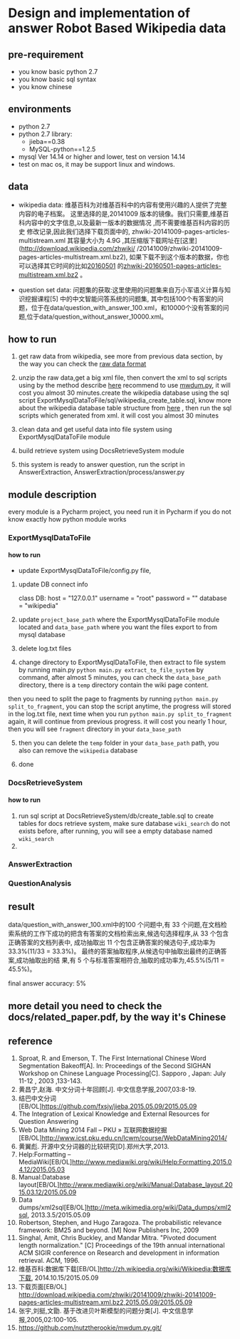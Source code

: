 # Design and implementation of answer Robot Based Wikipedia data

## pre-requirement

* you know basic python 2.7 
* you know basic sql syntax
* you know chinese



## environments


* python 2.7
* python 2.7 library: 
    * jieba==0.38
    * MySQL-python==1.2.5
* mysql Ver 14.14 or higher and lower, test on version 14.14
* test on mac os, it may be support linux and windows.


## data

* wikipedia data: 维基百科为对维基百科中的内容有使用兴趣的人提供了完整内容的电子档案。
这里选择的是,20141009 版本的镜像。我们只需要,维基百科内容中的文字信息,以及最新一版本的数据情况
,而不需要维基百科内容的历史 修改记录,因此我们选择下载页面中的, zhwiki-20141009-pages-articles-multistream.xml 其容量大小为 4.9G
,其压缩版下载网址在[这里](http://download.wikipedia.com/zhwiki/
/20141009/zhwiki-20141009-pages-articles-multistream.xml.bz2), 如果下载不到这个版本的数据，你也可以选择其它时间的比如[20160501](https://dumps.wikimedia.org/zhwiki/20160501/)
的[zhwiki-20160501-pages-articles-multistream.xml.bz2](https://dumps.wikimedia.org/zhwiki/20160501/zhwiki-20160501-pages-articles-multistream.xml.bz2)
。


* question set data: 问题集的获取:这里使用的问题集来自万小军语义计算与知识挖掘课程[5] 中的中文智能问答系统的问题集, 其中包括100个有答案的问题，位于在data/question_with_answer_100.xml，和10000个没有答案的问题,位于data/question_without_answer_10000.xml。


## how to run

1. get raw data from wikipedia, see more from previous data section, by the way you can check the [raw data format](https://www.mediawiki.org/wiki/Help:Formatting)
2. unzip the raw data,get a big xml file, then convert the xml to sql scripts using by the method describe [here](https://meta.wikimedia.org/wiki/Data_dumps/Tools_for_importing)
recommend to use [mwdum.py](https://github.com/nutztherookie/mwdum.py),
 it will cost you almost 30 minutes.create the wikipedia database using the sql script ExportMysqlDataToFile/sql/wikipedia_create_table.sql,  know more about the wikipedia database table structure from [here](https://www.mediawiki.org/wiki/Manual:Database_layout) 
, then run the sql scripts which generated from xml. it will cost you almost 30 minutes
  
3. clean data and get useful data into file system using ExportMysqlDataToFile module
4. build retrieve system using DocsRetrieveSystem module
5. this system is ready to answer question, run the script in AnswerExtraction, AnswerExtraction/process/answer.py


## module description
every module is a Pycharm project, you need run it in Pycharm if you do not know exactly how python module works

### ExportMysqlDataToFile

#### how to run

* update ExportMysqlDataToFile/config.py file, 
1. update DB connect info


    class DB:
        host = "127.0.0.1"
        username = "root"
        password = ""
        database = "wikipedia"

2. update `project_base_path` where the ExportMysqlDataToFile module located and `data_base_path` where you want the files export to from mysql database

3. delete log.txt files

4. change directory to ExportMysqlDataToFile, then extract to file system by running main.py `python main.py extract_to_file_system` by command,
after almost 5 minutes, you can check the `data_base_path` directory, there is a `temp` directory contain the wiki page content.

then you need to split the page to fragments by running `python main.py split_to_fragment`, you can stop the script anytime, the progress will stored in the log.txt file, next 
time when you run `python main.py split_to_fragment` again, it will continue from previous progress.
it will cost you nearly 1 hour, then you will see `fragment` directory in your `data_base_path`

5. then you can delete the `temp` folder in your  `data_base_path` path, you also can remove the `wikipedia` database

6. done

### DocsRetrieveSystem

#### how to run
1. run sql script at DocsRetrieveSystem/db/create_table.sql to create tables for docs retrieve system, make sure database `wiki_search` do not exists before,
after running, you will see a empty database named `wiki_search`
2. 


### AnswerExtraction




### QuestionAnalysis

## result 

data/question_with_answer_100.xml中的100 个问题中,有 33 个问题,在文档检索系统的工作下成功的把含有答案的文档检索出来,候选句选择程序,从 33 个包含正确答案的文档列表中, 成功抽取出 11 个包含正确答案的候选句子,成功率为 33.3%(11/33 = 33.3%)。 最终的答案抽取程序,从候选句中抽取出最终的正确答案,成功抽取出的结 果,有 5 个与标准答案相符合,抽取的成功率为,45.5%(5/11 = 45.5%)。

final answer accuracy: 5% 



## more detail you need to check the docs/related_paper.pdf, by the way it's Chinese


## reference

1. Sproat, R. and Emerson, T. The First International Chinese Word Segmentation Bakeoff[A]. In: Proceedings of the Second SIGHAN Workshop on Chinese Language Processing[C]. Sapporo , Japan: July 11-12 , 2003 ,133-143.
2. 黄昌宁,赵海. 中文分词十年回顾[J]. 中文信息学报,2007,03:8-19.
3. 结巴中文分词[EB/OL]https://github.com/fxsjy/jieba,2015.05.09/2015.05.09
4. The Integration of Lexical Knowledge and External Resources for Question Answering
5. Web Data Mining 2014 Fall – PKU » 互联网数据挖掘[EB/OL]http://www.icst.pku.edu.cn/lcwm/course/WebDataMining2014/
6. 黄翼彪. 开源中文分词器的比较研究[D].郑州大学,2013.
7. Help:Formatting – MediaWiki[EB/OL]http://www.mediawiki.org/wiki/Help:Formatting,2015.04.12/2015.05.03
8. Manual:Database layout[EB/OL]http://www.mediawiki.org/wiki/Manual:Database_layout,2015.03.12/2015.05.09
9. Data dumps/xml2sql[EB/OL]http://meta.wikimedia.org/wiki/Data_dumps/xml2sql, 2013.3.5/2015.05.09
10. Robertson, Stephen, and Hugo Zaragoza. The probabilistic relevance framework: BM25 and beyond. [M] Now Publishers Inc, 2009
11. Singhal, Amit, Chris Buckley, and Mandar Mitra. "Pivoted document length normalization." [C] Proceedings of the 19th annual international ACM SIGIR conference on Research and development in information retrieval. ACM, 1996.
12. 维基百科:数据库下载[EB/OL]http://zh.wikipedia.org/wiki/Wikipedia:数据库下载, 2014.10.15/2015.05.09
13. 下载页面[EB/OL] http://download.wikipedia.com/zhwiki/20141009/zhwiki-20141009-pages-articles-multistream.xml.bz2,2015.05.09/2015.05.09
14. 张宇,刘挺,文勖. 基于改进贝叶斯模型的问题分类[J]. 中文信息学报,2005,02:100-105.
15. https://github.com/nutztherookie/mwdum.py.git/

 